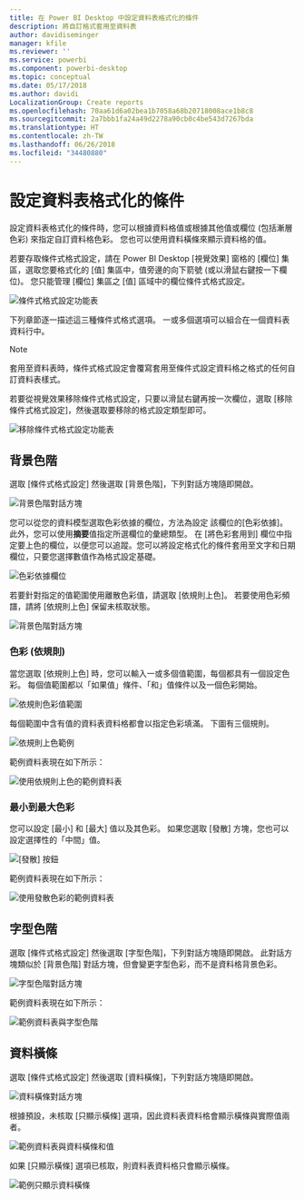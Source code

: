 ```yaml
---
title: 在 Power BI Desktop 中設定資料表格式化的條件
description: 將自訂格式套用至資料表
author: davidiseminger
manager: kfile
ms.reviewer: ''
ms.service: powerbi
ms.component: powerbi-desktop
ms.topic: conceptual
ms.date: 05/17/2018
ms.author: davidi
LocalizationGroup: Create reports
ms.openlocfilehash: 70aa61d6a02bea1b7058a68b20718008ace1b8c8
ms.sourcegitcommit: 2a7bbb1fa24a49d2278a90cb0c4be543d7267bda
ms.translationtype: HT
ms.contentlocale: zh-TW
ms.lasthandoff: 06/26/2018
ms.locfileid: "34480880"
---
```

# <a name="conditional-formatting-in-tables"></a>設定資料表格式化的條件 
設定資料表格式化的條件時，您可以根據資料格值或根據其他值或欄位 (包括漸層色彩) 來指定自訂資料格色彩。 您也可以使用資料橫條來顯示資料格的值。 

若要存取條件式格式設定，請在 Power BI Desktop [視覺效果] 窗格的 [欄位] 集區，選取您要格式化的 [值] 集區中，值旁邊的向下箭號 (或以滑鼠右鍵按一下欄位)。 您只能管理 [欄位] 集區之 [值] 區域中的欄位條件式格式設定。

![條件式格式設定功能表](media/desktop-conditional-table-formatting/table-formatting-0-popup-menu.png)

下列章節逐一描述這三種條件式格式選項。 一或多個選項可以組合在一個資料表資料行中。

> [!NOTE]
> 套用至資料表時，條件式格式設定會覆寫套用至條件式設定資料格之格式的任何自訂資料表樣式。

若要從視覺效果移除條件式格式設定，只要以滑鼠右鍵再按一次欄位，選取 [移除條件式格式設定]，然後選取要移除的格式設定類型即可。

![移除條件式格式設定功能表](media/desktop-conditional-table-formatting/table-formatting-1-remove.png)

## <a name="background-color-scales"></a>背景色階

選取 [條件式格式設定] 然後選取 [背景色階]，下列對話方塊隨即開啟。

![背景色階對話方塊](media/desktop-conditional-table-formatting/table-formatting-1-default-dialog.png)

您可以從您的資料模型選取色彩依據的欄位，方法為設定 該欄位的[色彩依據]。 此外，您可以使用**摘要**值指定所選欄位的彙總類型。 在 [將色彩套用到] 欄位中指定要上色的欄位，以便您可以追蹤。您可以將設定格式化的條件套用至文字和日期欄位，只要您選擇數值作為格式設定基礎。

![色彩依據欄位](media/desktop-conditional-table-formatting/table-formatting-1-apply-color-to.png)

若要針對指定的值範圍使用離散色彩值，請選取 [依規則上色]。 若要使用色彩頻譜，請將 [依規則上色] 保留未核取狀態。 

![背景色階對話方塊](media/desktop-conditional-table-formatting/table-formatting-1-color-by-rules-dialog.png)

### <a name="color-by-rules"></a>色彩 (依規則)

當您選取 [依規則上色] 時，您可以輸入一或多個值範圍，每個都具有一個設定色彩。  每個值範圍都以「如果值」條件、「和」值條件以及一個色彩開始。

![依規則色彩值範圍](media/desktop-conditional-table-formatting/table-formatting-1-color-by-rules-if-value.png)

每個範圍中含有值的資料表資料格都會以指定色彩填滿。 下圖有三個規則。

![依規則上色範例](media/desktop-conditional-table-formatting/table-formatting-1-color-by-rules.png)

範例資料表現在如下所示：

![使用依規則上色的範例資料表](media/desktop-conditional-table-formatting/table-formatting-1-color-by-rules-table.png)


### <a name="color-minimum-to-maximum"></a>最小到最大色彩

您可以設定 [最小] 和 [最大] 值以及其色彩。 如果您選取 [發散] 方塊，您也可以設定選擇性的「中間」值。

![[發散] 按鈕](media/desktop-conditional-table-formatting/table-formatting-1-diverging.png)

範例資料表現在如下所示：

![使用發散色彩的範例資料表](media/desktop-conditional-table-formatting/table-formatting-1-diverging-table.png)

## <a name="font-color-scales"></a>字型色階

選取 [條件式格式設定] 然後選取 [字型色階]，下列對話方塊隨即開啟。 此對話方塊類似於 [背景色階] 對話方塊，但會變更字型色彩，而不是資料格背景色彩。

![字型色階對話方塊](media/desktop-conditional-table-formatting/table-formatting-2-diverging.png)

範例資料表現在如下所示：

![範例資料表與字型色階](media/desktop-conditional-table-formatting/table-formatting-2-table.png)

## <a name="data-bars"></a>資料橫條

選取 [條件式格式設定] 然後選取 [資料橫條]，下列對話方塊隨即開啟。 

![資料橫條對話方塊](media/desktop-conditional-table-formatting/table-formatting-3-default.png)

根據預設，未核取 [只顯示橫條] 選項，因此資料表資料格會顯示橫條與實際值兩者。

![範例資料表與資料橫條和值](media/desktop-conditional-table-formatting/table-formatting-3-default-table.png)

如果 [只顯示橫條] 選項已核取，則資料表資料格只會顯示橫條。

![範例只顯示資料橫條](media/desktop-conditional-table-formatting/table-formatting-3-default-table-bars.png)
